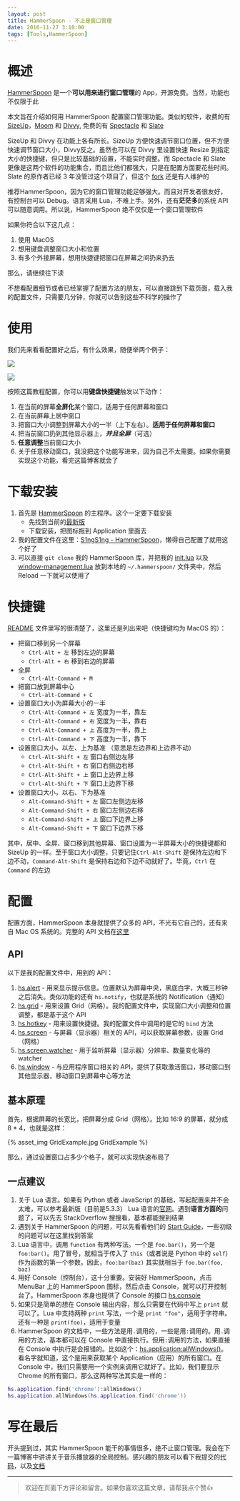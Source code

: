 ```yaml
---
layout: post
title: HammerSpoon - 不止是窗口管理
date: 2016-11-27 3:10:00
tags: [Tools,HammerSpoon]
---
```



# 概述
[HammerSpoon](http://www.hammerspoon.org/) 是一个**可以用来进行窗口管理**的 App，开源免费。当然，功能也不仅限于此

本文旨在介绍如何用 HammerSpoon 配置窗口管理功能。类似的软件，收费的有 [SizeUp](http://www.irradiatedsoftware.com/sizeup/)，[Moom](https://manytricks.com/moom/) 和 [Divvy](http://mizage.com/divvy/), 免费的有 [Spectacle](https://www.spectacleapp.com/) 和 [Slate](https://github.com/jigish/slate)

SizeUp 和 Divvy 在功能上各有所长。SizeUp 方便快速调节窗口位置，但不方便快速调节窗口大小，Divvy反之。虽然也可以在 Divvy 里设置快速 Resize 到指定大小的快捷键，但只是比较基础的设置，不能实时调整。而 Spectacle 和 Slate 更像是这两个软件的功能集合，而且比他们都强大，只是在配置方面要花些时间。Slate 的原作者已经 3 年没管过这个项目了，但这个 [fork](https://github.com/mattr-/slate) 还是有人维护的

推荐HammerSpoon，因为它的窗口管理功能足够强大。而且对开发者很友好，有控制台可以 Debug。语言采用 Lua，不难上手。另外，还有**茫茫多**的系统 API 可以随意调用。所以说，HammerSpoon 绝不仅仅是一个窗口管理软件

如果你符合以下这几点：

 1. 使用 MacOS
 2. 想用键盘调整窗口大小和位置
 3. 有多个外接屏幕，想用快捷键把窗口在屏幕之间扔来扔去

那么，请继续往下读

不想看配置细节或者已经掌握了配置方法的朋友，可以直接跳到下载页面，载入我的配置文件，只需要几分钟，你就可以告别这些不科学的操作了
<!-- more -->

# 使用

我们先来看看配置好之后，有什么效果，随便举两个例子：

![](https://camo.githubusercontent.com/b1b1c3f8fb8792e580751ef76ba8b08b88997ed0/687474703a2f2f692e696d6775722e636f6d2f564e6f376e43492e676966)

![](https://camo.githubusercontent.com/427c887dec6102d60f4b047b9eedcadb9ed630e7/687474703a2f2f692e696d6775722e636f6d2f764971444d55442e676966)

按照这篇教程配置，你可以用**键盘快捷键**触发以下动作：

 1. 在当前的屏幕**全屏化**某个窗口，适用于任何屏幕和窗口
 2. 在当前屏幕上居中窗口
 3. 把窗口大小调整到屏幕大小的一半（上下左右）。**适用于任何屏幕和窗口**
 4. 把当前窗口扔到其他显示器上，***并且全屏***（可选）
 5. **任意调整**当前窗口大小
 6. 关于任意移动窗口，我没把这个功能写进来，因为自己不太需要。如果你需要实现这个功能，看完这篇博客就会了

# 下载安装

1. 首先是 [HammerSpoon](https://github.com/Hammerspoon/hammerspoon) 的主程序。这个一定要下载安装
    - 先找到当前的[最新版](https://github.com/Hammerspoon/hammerspoon/releases/)
    - 下载安装，把图标拖到 Application 里面去
2. 我的配置文件在这里：[S1ngS1ng - HammerSpoon](https://github.com/S1ngS1ng/HammerSpoon)，懒得自己配置了就用这个好了
3. 可以直接 `git clone` 我的 HammerSpoon 库，并把我的 [init.lua](https://github.com/S1ngS1ng/HammerSpoon/blob/master/init.lua) 以及 [window-management.lua](https://github.com/S1ngS1ng/HammerSpoon/blob/master/window-management.lua) 放到本地的 `~/.hammerspoon/` 文件夹中，然后 Reload 一下就可以使用了

# 快捷键
[README](https://github.com/S1ngS1ng/HammerSpoon/blob/master/README.md) 文件里写的很清楚了，这里还是列出来吧（快捷键均为 MacOS 的）：
* 把窗口移到另一个屏幕
    * `Ctrl-Alt + 左` 移到左边的屏幕
    * `Ctrl-Alt + 右` 移到右边的屏幕
* 全屏
    * `Ctrl-Alt-Command + M`
* 把窗口放到屏幕中心
    * `Ctrl-alt-Command + C`
* 设置窗口大小为屏幕大小的一半
    * `Ctrl-Alt-Command + 左` 宽度为一半，靠左
    * `Ctrl-Alt-Command + 右` 宽度为一半，靠右
    * `Ctrl-Alt-Command + 上` 高度为一半，靠上
    * `Ctrl-Alt-Command + 下` 高度为一半，靠下
* 设置窗口大小，以左、上为基准 （意思是左边界和上边界不动）
    * `Ctrl-Alt-Shift + 左` 窗口右侧边左移
    * `Ctrl-Alt-Shift + 右` 窗口右侧边右移
    * `Ctrl-Alt-Shift + 上` 窗口上边界上移
    * `Ctrl-Alt-Shift + 下` 窗口上边界下移
* 设置窗口大小，以右、下为基准
    * `Alt-Command-Shift + 左` 窗口左侧边左移
    * `Alt-Command-Shift + 右` 窗口左侧边右移
    * `Alt-Command-Shift + 上` 窗口下边界上移
    * `Alt-Command-Shift + 下` 窗口下边界下移

其中，居中、全屏、窗口移到其他屏幕、窗口设置为一半屏幕大小的快捷键都和 SizeUp 的一样。至于窗口大小调整，只要记住`Ctrl-Alt-Shift` 是保持左边和下边不动，`Command-Alt-Shift` 是保持右边和下边不动就好了。毕竟，`Ctrl` 在 `Command` 的左边

# 配置

配置方面，HammerSpoon 本身就提供了众多的 API，不光有它自己的，还有来自 Mac OS 系统的。完整的 API 文档在[这里](http://www.hammerspoon.org/docs/index.html)

## API
以下是我的配置文件中，用到的 API：
1. [hs.alert](http://www.hammerspoon.org/docs/hs.alert.html) - 用来显示提示信息。位置默认为屏幕中央，黑底白字，大概三秒钟之后消失。类似功能的还有 `hs.notify`，也就是系统的 Notification（通知）
2. [hs.grid](http://www.hammerspoon.org/docs/hs.grid.html) - 用来设置 Grid（网格）。我的配置文件中，实现窗口大小调整和位置调整，都是基于这个 API
3. [hs.hotkey](http://www.hammerspoon.org/docs/hs.hotkey.html) - 用来设置快捷键。我的配置文件中调用的是它的 `bind` 方法
4. [hs.screen](http://www.hammerspoon.org/docs/hs.screen.html) - 与屏幕（显示器）相关的 API，可以获取屏幕参数，设置 Grid（网格）
5. [hs.screen.watcher](http://www.hammerspoon.org/docs/hs.screen.watcher.html) - 用于监听屏幕（显示器）分辨率、数量变化等的 watcher
6. [hs.window](http://www.hammerspoon.org/docs/hs.window.html) - 与应用程序窗口相关的 API，提供了获取激活窗口，移动窗口到其他显示器，移动窗口到屏幕中心等方法

## 基本原理
首先，根据屏幕的长宽比，把屏幕分成 Grid（网格）。比如 16:9 的屏幕，就分成 8 * 4，也就是这样：

{% asset_img GridExample.jpg GridExample %}

那么，通过设置窗口占多少个格子，就可以实现快速布局了

## 一点建议
1. 关于 Lua 语言。如果有 Python 或者 JavaScript 的基础，写起配置来并不会太难，可以参考最新版（目前是5.3.3） Lua 语言的[官网](https://www.lua.org)。遇到**语言方面的**问题了，可以先去 StackOverflow 搜搜看，基本都能搜到结果
2. 遇到关于 HammerSpoon 的问题，可以先看看他们的 [Start Guide](http://www.hammerspoon.org/go/)，一些初级的问题可以在这里找到答案
3. Lua 语言中，调用 `function` 有两种写法。一个是 `foo.bar()`，另一个是 `foo:bar()`。用了冒号，就相当于传入了 `this`（或者说是 Python 中的 `self`）作为函数的第一个参数。因此，`foo:bar(baz)` 其实就相当于 `foo.bar(foo, baz)`
4. 用好 Console（控制台），这十分重要。安装好 HammerSpoon，点击 MenuBar 上的 HammerSpoon 图标，然后点击 Console，就可以打开控制台了。HammerSpoon 本身也提供了 Console 的接口 [hs.console](http://www.hammerspoon.org/docs/hs.console.html)
5. 如果只是简单的想在 Console 输出内容，那么只需要在代码中写上 `print` 就可以了。Lua 中支持两种 `print` 写法，一个是 `print "foo"`，适用于字符串。还有一种是 `print(foo)`，适用于变量
6. HammerSpoon 的文档中，一些方法是用`.`调用的，一些是用`:`调用的。用`.`调用的方法，基本都可以在 Console 中直接执行。但用`:`调用的方法，如果直接在 Console 中执行是会报错的。比如这个：[hs.application:allWindows()](http://www.hammerspoon.org/docs/hs.application.html#allWindows)。看名字就知道，这个是用来获取某个 Application（应用）的所有窗口。在 Console 中，我们只需要用一个实例来调用它就好了。比如，我们要显示 Chrome 的所有窗口，那么这两种写法其实是一样的：
```lua
hs.application.find('chrome'):allWindows()
hs.application.allWindows(hs.application.find('chrome'))
```

# 写在最后
开头提到过，其实 HammerSpoon 能干的事情很多，绝不止窗口管理。我会在下一篇博客中讲讲关于音乐播放器的全局控制。感兴趣的朋友可以看下我提交的[代码](https://github.com/Hammerspoon/hammerspoon/pull/1076/files)，以及[文档](http://www.hammerspoon.org/docs/hs.vox.html)

---
> 欢迎在页面下方评论和留言。如果你喜欢这篇文章，请帮我点个赞👍

